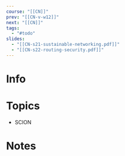 ```yaml
---
course: "[[CN]]"
prev: "[[CN-v-w12]]"
next: "[[CN]]"
tags:
  - "#todo"
slides:
  - "[[CN-s21-sustainable-networking.pdf]]"
  - "[[CN-s22-routing-security.pdf]]"
---
```



# Info


# Topics
- SCION


# Notes
